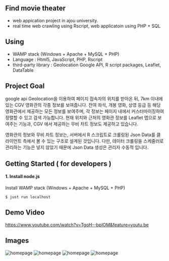 ## Find movie theater
- web appication project in ajou university.
- real time web crawling using Rscript, web applicatoin using PHP + SQL

## Using
- WAMP stack (Windows + Apache + MySQL + PHP)
- Language : Html5, JavaScript, PHP, Rscript
- third-party library : Geolocation Google API, R script packages, Leaflet, DataTable

## Project Goal
google api Geolocation을 이용하여 페이지 접속자의 위치를 받아온 뒤, 7km 이내에 있는 CGV 영화관의 각종 정보를 보여줍니다. 잔여 좌석, 개봉 영화, 상영 등급 등 해당 영화관에서 제공하는 모든 정보를 보여주며, 각 정보는 페이지 내에서 커스터마이징하여 정렬할 수 있고 검색 가능합니다. 현재 위치와 근처의 영화관 정보를 Leaflet 맵으로 보여주는 기능과, CGV 에서 제공하는 무비 차트 정보도 제공하고 있습니다.

영화관의 정보와 무비 차트 정보는, 서버에서 R 스크립트로 크롤링된 Json Data를 클라이언트 측에서 볼 수 있는 구조로 설계된 것입니다. 다만, 데이터 크롤링을 스케줄러로 관리하는 기능은 넣지 않았기 때문에 Json Data 생성은 관리자 수동적 입니다.

## Getting Started  ( for developers )

#### 1. Install node.js

Install WAMP stack (Windows + Apache + MySQL + PHP)

	$ just run localhost

## Demo Video

https://www.youtube.com/watch?v=TgoH--bpIOM&feature=youtu.be

## Images
![homepage](https://github.com/yoonkt200/examples-php-webservice/blob/master/images/1.PNG)
![homepage](https://github.com/yoonkt200/examples-php-webservice/blob/master/images/2.PNG)
![homepage](https://github.com/yoonkt200/examples-php-webservice/blob/master/images/3.PNG)
![homepage](https://github.com/yoonkt200/examples-php-webservice/blob/master/images/4.PNG)